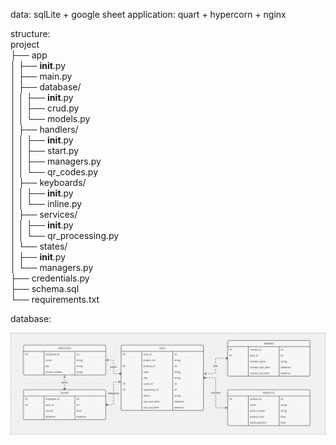 data: sqlLite + google sheet
application: quart + hypercorn + nginx

structure:\
project\
├── app\
│   ├── __init__.py\
│   ├── main.py\
│   ├── database/\
│   │   ├── __init__.py\
│   │   ├── crud.py\
│   │   └── models.py\
│   ├── handlers/\
│   │   ├── __init__.py\
│   │   ├── start.py\
│   │   ├── managers.py\
│   │   └── qr_codes.py\
│   ├── keyboards/\
│   │   ├── __init__.py\
│   │   └── inline.py\
│   ├── services/\
│   │   ├── __init__.py\
│   │   └── qr_processing.py\
│   └── states/\
│       ├── __init__.py\
│       └── managers.py\
├── credentials.py\
├── schema.sql\
└── requirements.txt

database:

![documents/db_schema.jpg](documents/db_schema.jpg)


